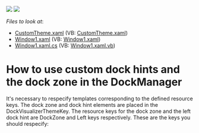 <!-- default badges list -->
[![](https://img.shields.io/badge/Open_in_DevExpress_Support_Center-FF7200?style=flat-square&logo=DevExpress&logoColor=white)](https://supportcenter.devexpress.com/ticket/details/E1781)
[![](https://img.shields.io/badge/📖_How_to_use_DevExpress_Examples-e9f6fc?style=flat-square)](https://docs.devexpress.com/GeneralInformation/403183)
<!-- default badges end -->
<!-- default file list -->
*Files to look at*:

* [CustomTheme.xaml](./CS/CustomThemeApp/CustomTheme.xaml) (VB: [CustomTheme.xaml](./VB/CustomThemeApp/CustomTheme.xaml))
* [Window1.xaml](./CS/CustomThemeApp/Window1.xaml) (VB: [Window1.xaml](./VB/CustomThemeApp/Window1.xaml))
* [Window1.xaml.cs](./CS/CustomThemeApp/Window1.xaml.cs) (VB: [Window1.xaml.vb](./VB/CustomThemeApp/Window1.xaml.vb))
<!-- default file list end -->
# How to use custom dock hints and the dock zone in the DockManager


<p>It's necessary to respecify templates corresponding to the defined resource keys. The dock zone and dock hint elements are placed in the DockVisualizerThemeKey. The resource keys for the dock zone and the left dock hint are DockZone and Left keys respectively. These are the keys you should respecify:</p><p><ControlTemplate x:Key="{dxt:DockVisualizerThemeKey ResourceKey=Left}"><br />
<ControlTemplate x:Key="{dxt:DockVisualizerThemeKey ResourceKey=DockZone}"></p>

<br/>


